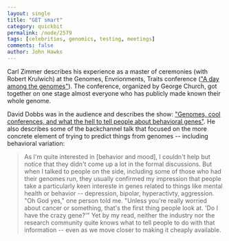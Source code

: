 ```yaml
---
layout: single 
title: "GET smart" 
category: quickbit
permalink: /node/2579
tags: [celebrities, genomics, testing, meetings] 
comments: false 
author: John Hawks 
---
```


Carl Zimmer describes his experience as a master of ceremonies (with Robert Krulwich) at the Genomes, Envrionments, Traits conference (<a href="http://blogs.discovermagazine.com/loom/2010/04/29/a-day-among-the-genomes/">"A day among the genomes"</a>). The conference, organized by George Church, got together on one stage almost everyone who has publicly made known their whole genome. 

David Dobbs was in the audience and describes the show: <a href="http://scienceblogs.com/neuronculture/2010/04/genomes_cool_conferences_and_w.php?utm_source=sbhomepage&utm_medium=link&utm_content=channellink">"Genomes, cool conferences, and what the hell to tell people about behavioral genes"</a>. He also describes some of the backchannel talk that focused on the more concrete element of trying to predict things from genomes -- including behavioral variation: 

<blockquote>As I'm quite interested in [behavior and mood], I couldn't help but notice that they didn't come up a lot in the formal discussions. But when I talked to people on the side, including some of those who had their genomes run, they usually confirmed my impression that people take a particularly keen intereste in genes related to things like mental health or behavior -- depression, bipolar, hyperactivty, aggression. "Oh God yes," one person told me. "Unless you're really worried about cancer or something, that's the first thing people look at. 'Do I have the crazy gene?'" Yet by my read, neither the industry nor the research community quite knows what to tell people to do with that information -- even as we move closer to making it cheaply available.</blockquote>



